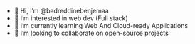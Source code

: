 - 👋 Hi, I’m @badreddinebenjemaa
- 👀 I’m interested in web dev (Full stack)
- 🌱 I’m currently learning Web And Cloud-ready Applications
- 💞️ I’m looking to collaborate on open-source projects

<!---
badreddinebenjemaa/badreddinebenjemaa is a ✨ special ✨ repository because its `README.md` (this file) appears on your GitHub profile.
You can click the Preview link to take a look at your changes.
--->

